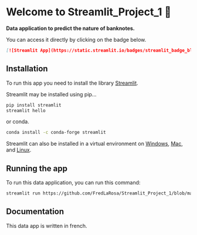 # Welcome to Streamlit_Project_1 :wave:

**Data application to predict the nature of banknotes.**

You can access it directly by clicking on the badge below.

```markdown
[![Streamlit App](https://static.streamlit.io/badges/streamlit_badge_black_white.svg)](https://github.com/FredLaRosa/Streamlit_Project_1/blob/main/Streamlit_app.py)
```

## Installation

To run this app you need to install the library [Streamlit](https://github.com/streamlit/streamlit).

Streamlit may be installed using pip...

```bash
pip install streamlit
streamlit hello
```

or conda.

```bash
conda install -c conda-forge streamlit
```

Streamlit can also be installed in a virtual environment on [Windows](https://github.com/streamlit/streamlit/wiki/Installing-in-a-virtual-environment#on-windows), [Mac](https://github.com/streamlit/streamlit/wiki/Installing-in-a-virtual-environment#on-mac--linux), and [Linux](https://github.com/streamlit/streamlit/wiki/Installing-in-a-virtual-environment#on-mac--linux).

## Running the app

To run this data application, you can run this command:
```bash
streamlit run https://github.com/FredLaRosa/Streamlit_Project_1/blob/main/Streamlit_app.py
```

## Documentation

This data app is written in french.
